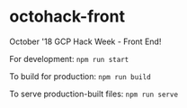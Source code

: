 # octohack-front
October '18 GCP Hack Week - Front End!

For development:
`npm run start`

To build for production:
`npm run build`

To serve production-built files:
`npm run serve`
